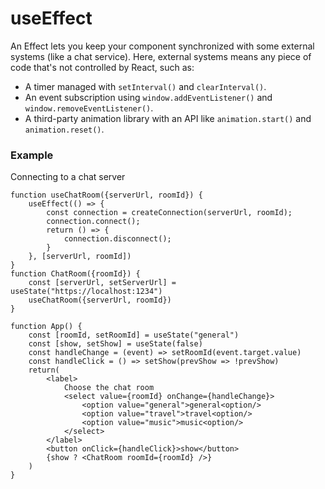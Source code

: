 # useEffect
An Effect lets you keep your component synchronized with some external systems (like a chat service). Here, external systems means any piece of code that's not controlled by React, such as:
* A timer managed with `setInterval()` and `clearInterval()`.
* An event subscription using `window.addEventListener()` and `window.removeEventListener()`.
* A third-party animation library with an API like `animation.start()` and `animation.reset()`.

### Example
Connecting to a chat server
```tsx
function useChatRoom({serverUrl, roomId}) {
    useEffect(() => {
        const connection = createConnection(serverUrl, roomId);
        connection.connect();
        return () => {
            connection.disconnect();
        }
    }, [serverUrl, roomId])
}
function ChatRoom({roomId}) {
    const [serverUrl, setServerUrl] = useState("https://localhost:1234")
    useChatRoom({serverUrl, roomId})
}

function App() {
    const [roomId, setRoomId] = useState("general")
    const [show, setShow] = useState(false)
    const handleChange = (event) => setRoomId(event.target.value)
    const handleClick = () => setShow(prevShow => !prevShow)
    return(
        <label>
            Choose the chat room
            <select value={roomId} onChange={handleChange}>
                <option value="general">general<option/>
                <option value="travel">travel<option/>
                <option value="music">music<option/>
            </select>
        </label>
        <button onClick={handleClick}>show</button>
        {show ? <ChatRoom roomId={roomId} />}
    )
}
```